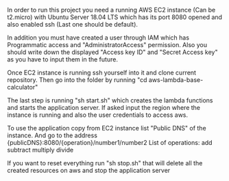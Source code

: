 In order to run this project you need a running AWS EC2 instance (Can be t2.micro) with Ubuntu Server 18.04 LTS
which has its port 8080 opened and also enabled ssh (Last one should be default).

In addition you must have created a user through IAM which has Programmatic access and 
"AdministratorAccess" permission.
Also you should write down the displayed "Access key ID" and "Secret Access key" as you
have to input them in the future.

Once EC2 instance is running ssh yourself into it and clone current repository.
Then go into the folder by running "cd aws-lambda-base-calculator"

The last step is running "sh start.sh" which creates the lambda functions and starts the application
server. If asked input the region where the instance is running and also the user credentials to access
aws.

To use the application copy from EC2 instance list "Public DNS" of the instance. 
And go to the address 
{publicDNS}:8080/{operation}/number1/number2
List of operations:
add
subtract
multiply
divide

If you want to reset everything run "sh stop.sh" that will delete all the created resources 
on aws and stop the application server

